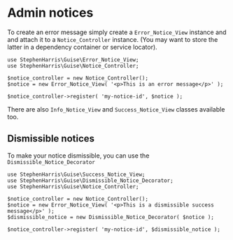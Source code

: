 # Admin notices


To create an error message simply create a `Error_Notice_View` instance and
and attach it to a `Notice_Controller` instance. (You may want to store the 
latter in a dependency container or service locator).

```
use StephenHarris\Guise\Error_Notice_View;
use StephenHarris\Guise\Notice_Controller;

$notice_controller = new Notice_Controller();
$notice = new Error_Notice_View( '<p>This is an error message</p>' );

$notice_controller->register( 'my-notice-id', $notice );
```

There are also `Info_Notice_View` and `Success_Notice_View` classes available too.


## Dismissible notices

To make your notice dismissible, you can use the `Dismissible_Notice_Decorator`

```
use StephenHarris\Guise\Success_Notice_View;
use StephenHarris\Guise\Dismissible_Notice_Decorator;
use StephenHarris\Guise\Notice_Controller;

$notice_controller = new Notice_Controller();
$notice = new Error_Notice_View( '<p>This is a dismissible success message</p>' );
$dismissible_notice = new Dismissible_Notice_Decorator( $notice );

$notice_controller->register( 'my-notice-id', $dismissible_notice );
```